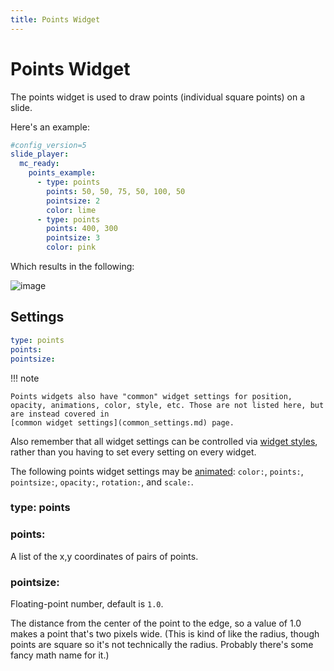 ```yaml
---
title: Points Widget
---
```


# Points Widget


The points widget is used to draw points (individual square points) on a
slide.

Here's an example:

``` yaml
#config_version=5
slide_player:
  mc_ready:
    points_example:
      - type: points
        points: 50, 50, 75, 50, 100, 50
        pointsize: 2
        color: lime
      - type: points
        points: 400, 300
        pointsize: 3
        color: pink
```

Which results in the following:

![image](../images/points.png)

## Settings

``` yaml
type: points
points:
pointsize:
```

!!! note

    Points widgets also have "common" widget settings for position,
    opacity, animations, color, style, etc. Those are not listed here, but
    are instead covered in
    [common widget settings](common_settings.md) page.

Also remember that all widget settings can be controlled via
[widget styles](styles.md), rather than you having to set every setting on every
widget.

The following points widget settings may be
[animated](animation.md):
`color:`, `points:`, `pointsize:`, `opacity:`, `rotation:`, and
`scale:`.

### type: points

### points:

A list of the x,y coordinates of pairs of points.

### pointsize:

Floating-point number, default is `1.0`.

The distance from the center of the point to the edge, so a value of 1.0
makes a point that's two pixels wide. (This is kind of like the radius,
though points are square so it's not technically the radius. Probably
there's some fancy math name for it.)
